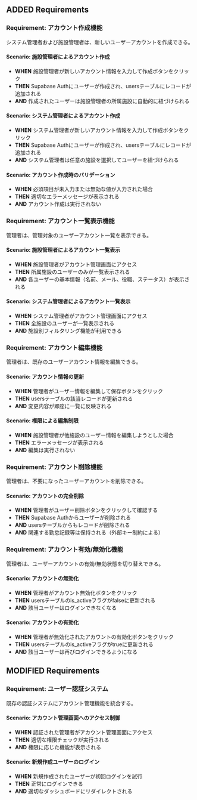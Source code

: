 ## ADDED Requirements

### Requirement: アカウント作成機能

システム管理者および施設管理者は、新しいユーザーアカウントを作成できる。

#### Scenario: 施設管理者によるアカウント作成

- **WHEN** 施設管理者が新しいアカウント情報を入力して作成ボタンをクリック
- **THEN** Supabase Authにユーザーが作成され、usersテーブルにレコードが追加される
- **AND** 作成されたユーザーは施設管理者の所属施設に自動的に紐づけられる

#### Scenario: システム管理者によるアカウント作成

- **WHEN** システム管理者が新しいアカウント情報を入力して作成ボタンをクリック
- **THEN** Supabase Authにユーザーが作成され、usersテーブルにレコードが追加される
- **AND** システム管理者は任意の施設を選択してユーザーを紐づけられる

#### Scenario: アカウント作成時のバリデーション

- **WHEN** 必須項目が未入力または無効な値が入力された場合
- **THEN** 適切なエラーメッセージが表示される
- **AND** アカウント作成は実行されない

### Requirement: アカウント一覧表示機能

管理者は、管理対象のユーザーアカウント一覧を表示できる。

#### Scenario: 施設管理者によるアカウント一覧表示

- **WHEN** 施設管理者がアカウント管理画面にアクセス
- **THEN** 所属施設のユーザーのみが一覧表示される
- **AND** 各ユーザーの基本情報（名前、メール、役職、ステータス）が表示される

#### Scenario: システム管理者によるアカウント一覧表示

- **WHEN** システム管理者がアカウント管理画面にアクセス
- **THEN** 全施設のユーザーが一覧表示される
- **AND** 施設別フィルタリング機能が利用できる

### Requirement: アカウント編集機能

管理者は、既存のユーザーアカウント情報を編集できる。

#### Scenario: アカウント情報の更新

- **WHEN** 管理者がユーザー情報を編集して保存ボタンをクリック
- **THEN** usersテーブルの該当レコードが更新される
- **AND** 変更内容が即座に一覧に反映される

#### Scenario: 権限による編集制限

- **WHEN** 施設管理者が他施設のユーザー情報を編集しようとした場合
- **THEN** エラーメッセージが表示される
- **AND** 編集は実行されない

### Requirement: アカウント削除機能

管理者は、不要になったユーザーアカウントを削除できる。

#### Scenario: アカウントの完全削除

- **WHEN** 管理者がユーザー削除ボタンをクリックして確認する
- **THEN** Supabase Authからユーザーが削除される
- **AND** usersテーブルからもレコードが削除される
- **AND** 関連する勤怠記録等は保持される（外部キー制約による）

### Requirement: アカウント有効/無効化機能

管理者は、ユーザーアカウントの有効/無効状態を切り替えできる。

#### Scenario: アカウントの無効化

- **WHEN** 管理者がアカウント無効化ボタンをクリック
- **THEN** usersテーブルのis_activeフラグがfalseに更新される
- **AND** 該当ユーザーはログインできなくなる

#### Scenario: アカウントの有効化

- **WHEN** 管理者が無効化されたアカウントの有効化ボタンをクリック
- **THEN** usersテーブルのis_activeフラグがtrueに更新される
- **AND** 該当ユーザーは再びログインできるようになる

## MODIFIED Requirements

### Requirement: ユーザー認証システム

既存の認証システムにアカウント管理機能を統合する。

#### Scenario: アカウント管理画面へのアクセス制御

- **WHEN** 認証された管理者がアカウント管理画面にアクセス
- **THEN** 適切な権限チェックが実行される
- **AND** 権限に応じた機能が表示される

#### Scenario: 新規作成ユーザーのログイン

- **WHEN** 新規作成されたユーザーが初回ログインを試行
- **THEN** 正常にログインできる
- **AND** 適切なダッシュボードにリダイレクトされる
